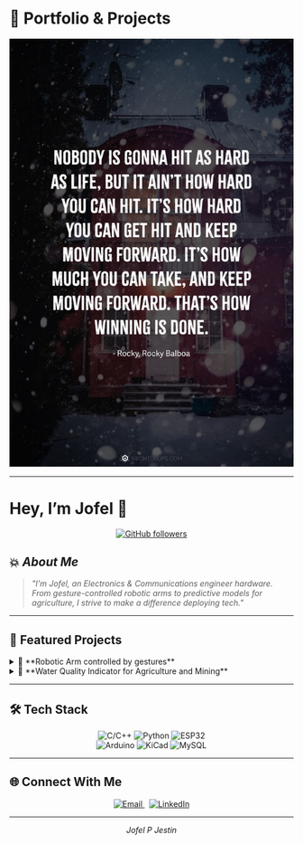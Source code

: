 # 📘 Portfolio & Projects

<!-- Make sure this path & filename exactly match your repo (case-sensitive). If you uploaded `quote.jpg` to the repo root: -->
![Banner](quote.jpg)

---

# Hey, I’m **Jofel** 👋

<p align="center">
  <a href="https://github.com/jofel-dev">
    <img src="https://img.shields.io/github/followers/jofel?label=Follow&style=social" alt="GitHub followers" />
  </a>
</p>

## 💥 _About Me_

> _"I’m Jofel, an Electronics & Communications engineer hardware. From gesture-controlled robotic arms to predictive models for agriculture, I strive to make a difference deploying tech."_

---

## 🚀 Featured Projects

<details>
<summary>🤖 **Robotic Arm controlled by gestures**</summary>

**Tech**: ESP-NOW, PCA9685, MPU6050  
**Highlights**:
- Real-time gesture capture  
- Smooth servo control for precision  

![Glove Demo](assets/glove-demo.gif)

</details>

<details>
<summary>🌱 **Water Quality Indicator for Agriculture and Mining**</summary>

**Tech**: XAMPP → MySQL, Arduino IDE, PHP  
**Highlights**:
- 4-parameter model (pH, Temperature, TDS, Turbidity)  
- Live dashboard integration  

<img src="assets/soil-dashboard.png" width="400" />

</details>

---

## 🛠️ Tech Stack

<p align="center">
  <!-- three per row, bigger via height attribute -->
  <img src="https://img.shields.io/badge/C%2F%2B%2B-blue" alt="C/C++" height="50" />
  <img src="https://img.shields.io/badge/Python-yellow" alt="Python" height="50" />
  <img src="https://img.shields.io/badge/ESP32-teal" alt="ESP32" height="50" />
  <br>
  <img src="https://img.shields.io/badge/Arduino-lightgrey" alt="Arduino" height="50" />
  <img src="https://img.shields.io/badge/KiCad-red" alt="KiCad" height="50" />
  <img src="https://img.shields.io/badge/MySQL-blueviolet" alt="MySQL" height="50" />
  <br>
 
</p>

---

## 🌐 Connect With Me

<p align="center">
  <!-- clickable mailto and LinkedIn -->
  <a href="mailto:jofelpj@gmail.com" rel="nofollow">
    <img src="https://img.shields.io/badge/Email-jofelpj%40gmail.com-lightgrey" alt="Email" height="40" />
  </a>
  &nbsp;
  <a href="https://www.linkedin.com/in/jofelpj/" rel="nofollow">
    <img src="https://img.shields.io/badge/LinkedIn-jofelpj-blue" alt="LinkedIn" height="40" />
  </a>
</p>

---

<p align="center">
  <em>Jofel P Jestin</em>
</p>
